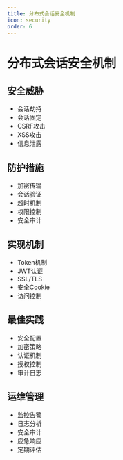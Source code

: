 ```yaml
---
title: 分布式会话安全机制
icon: security
order: 6
---
```


# 分布式会话安全机制

## 安全威胁
- 会话劫持
- 会话固定
- CSRF攻击
- XSS攻击
- 信息泄露

## 防护措施
- 加密传输
- 会话验证
- 超时机制
- 权限控制
- 安全审计

## 实现机制
- Token机制
- JWT认证
- SSL/TLS
- 安全Cookie
- 访问控制

## 最佳实践
- 安全配置
- 加密策略
- 认证机制
- 授权控制
- 审计日志

## 运维管理
- 监控告警
- 日志分析
- 安全审计
- 应急响应
- 定期评估
